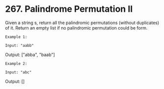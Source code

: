 # 267. Palindrome Permutation II

Given a string s, return all the palindromic permutations (without duplicates)
        of it. Return an empty list if no palindromic permutation could be form.

    Example 1:

    Input: "aabb"
Output: ["abba", "baab"]

    Example 2:

    Input: "abc"
Output: []